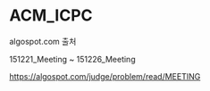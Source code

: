 ﻿# ACM_ICPC

algospot.com 출처

151221_Meeting ~ 151226_Meeting

https://algospot.com/judge/problem/read/MEETING


